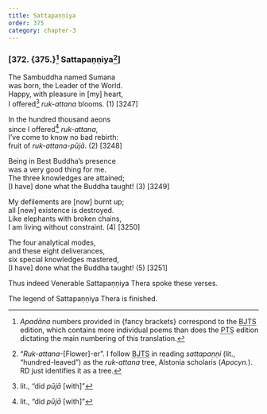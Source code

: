 ```yaml
---
title: Sattapaṇṇiya
order: 375
category: chapter-3
---
```


### \[372. {375.}[^1] Sattapaṇṇiya[^2]\]

The Sambuddha named Sumana  
was born, the Leader of the World.  
Happy, with pleasure in \[my\] heart,  
I offered[^3] *ruk-attana* blooms. (1) \[3247\]

In the hundred thousand aeons  
since I offered[^4] *ruk-attana*,  
I’ve come to know no bad rebirth:  
fruit of *ruk-attana-pūjā*. (2) \[3248\]

Being in Best Buddha’s presence  
was a very good thing for me.  
The three knowledges are attained;  
\[I have\] done what the Buddha taught! (3) \[3249\]

My defilements are \[now\] burnt up;  
all \[new\] existence is destroyed.  
Like elephants with broken chains,  
I am living without constraint. (4) \[3250\]

The four analytical modes,  
and these eight deliverances,  
six special knowledges mastered,  
\[I have\] done what the Buddha taught! (5) \[3251\]

Thus indeed Venerable Sattapaṇṇiya Thera spoke these verses.

The legend of Sattapaṇṇiya Thera is finished.

[^1]: *Apadāna* numbers provided in {fancy brackets} correspond to the <abbr title="Buddha Jayanthi Tripitaka Series">BJTS</abbr> edition, which contains more individual poems than does the <abbr title="Pali Text Society">PTS</abbr> edition dictating the main numbering of this translation.

[^2]: “*Ruk-attana*-\[Flower\]-er”. I follow <abbr title="Buddha Jayanthi Tripitaka Series">BJTS</abbr> in reading *sattapaṇṇi* (lit., “hundred-leaved”) as the *ruk-attana* tree, Alstonia scholaris (*Apocyn.*). RD just identifies it as a tree.

[^3]: lit., “did *pūjā* \[with\]”

[^4]: lit., “did *pūjā* \[with\]”
